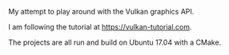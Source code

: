 My attempt to play around with the Vulkan graphics API.

I am following the tutorial at https://vulkan-tutorial.com. 

The projects are all run and build on Ubuntu 17.04 with a CMake.
